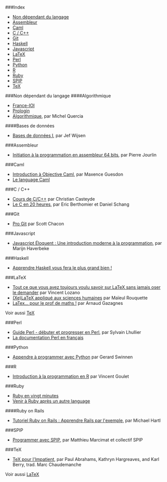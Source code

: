 ###Index
* [Non dépendant du langage](#non-dépendant-du-langage)
* [Assembleur](#assembleur)
* [Caml](#caml)
* [C / C++](#c-c)
* [Git](#git)
* [Haskell](#haskell)
* [Javascript](#Javascript)
* [LaTeX](#latex)
* [Perl](#perl)
* [Python](#python)
* [R](#r)
* [Ruby](#ruby)
* [SPIP](#spip)
* [TeX](#tex)

###Non dépendant du langage
####Algorithmique

* [France-IOI](http://www.france-ioi.org/)
* [Prologin](http://www.prologin.org/)
* [Algorithmique](http://pauillac.inria.fr/~quercia/cdrom/cours), par Michel Quercia

####Bases de données

* [Bases de données I](http://decan.lexpage.net/files/bdd1/bdd1-syllabus.pdf), par Jef Wijsen

###Assembleur
* [Initiation à la programmation en assembleur 64 bits](http://www.ilv-edition.com/librairie/initiation-programmation-assembleur-bits.html), par Pierre Jourlin

###Caml

* [Introduction à Objective Caml](http://form-ocaml.forge.ocamlcore.org/html/index.html), par Maxence Guesdon
* [Le language Caml](http://caml.inria.fr/)

###C / C++

* [Cours de C/C++](http://casteyde.christian.free.fr/cpp/cours/online/book1.html) par Christian Casteyde
* [Le C en 20 heures](http://framabook.org/6-le-c-en-20-heures/), par Eric Berthomier et Daniel Schang

###Git

* [Pro Git](http://www.git-scm.com/book/fr) par Scott Chacon

###Javascript

* [Javascript Éloquent : Une introduction moderne à la programmation](http://fr.eloquentjavascript.net/), par Marijn Haverbeke

###Haskell

* [Apprendre Haskell vous fera le plus grand bien !](http://lyah.haskell.fr/)

###LaTeX

* [Tout ce que vous avez toujours voulu savoir sur LaTeX sans jamais oser le demander](http://framabook.org/5-tout-ce-que-vous-avez-toujours-voulu-savoir-sur-latex-sans-jamais-oser-le-demander/) par Vincent Lozano
* [(Xe)LaTeX appliqué aux sciences humaines](http://geekographie.maieul.net/95) par Maïeul Rouquette
* [LaTex... pour le prof de maths !](http://math.univ-lyon1.fr/irem/IMG/pdf/LatexPourProfMaths.pdf) par Arnaud Gazagnes

Voir aussi [TeX](#tex)

###Perl

* [Guide Perl - débuter et progresser en Perl](http://formation-perl.fr/guide-perl.html), par Sylvain Lhullier
* [La documentation Perl en français](http://perl.mines-albi.fr/DocFr.html)

###Python

* [Appendre à programmer avec Python](http://inforef.be/swi/python.htm) par Gerard Swinnen

###R

* [Introduction à la programmation en R](http://cran.r-project.org/doc/contrib/Goulet_introduction_programmation_R.pdf) par Vincent Goulet

###Ruby

* [Ruby en vingt minutes](https://www.ruby-lang.org/fr/documentation/quickstart/)
* [Venir à Ruby après un autre language](https://www.ruby-lang.org/fr/documentation/ruby-from-other-languages/)

####Ruby on Rails

* [Tutoriel Ruby on Rails : Apprendre Rails par l'exemple](http://french.railstutorial.org/chapters/beginning), par Michael Hartl

###SPIP

* [Programmer avec SPIP](http://programmer.spip.net/), par Matthieu Marcimat et collectif SPIP

###TeX

* [TeX pour l'Impatient](ftp://tug.org/tex/impatient/fr/fbook.pdf), par Paul Abrahams, Kathryn Hargreaves, and Karl Berry, trad. Marc Chaudemanche

Voir aussi [LaTeX](#latex)
